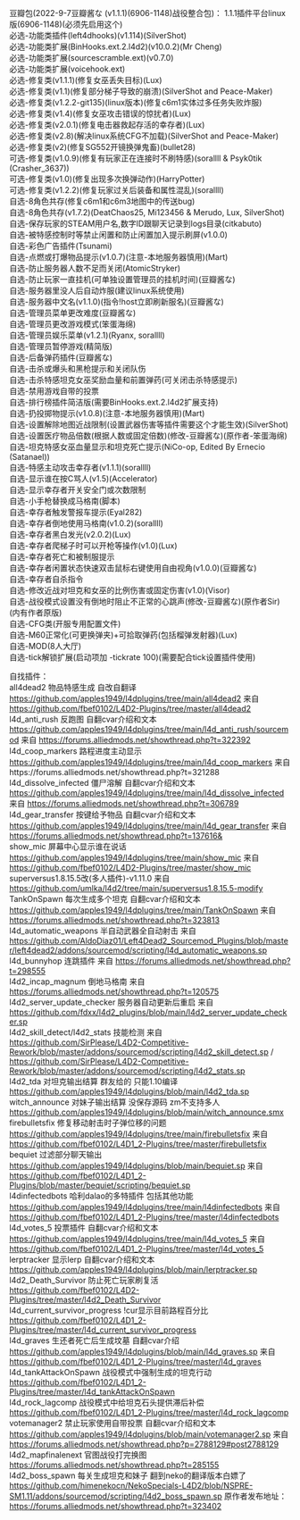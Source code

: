 豆瓣包(2022-9-7豆瓣酱な (v1.1.1)(6906-1148)战役整合包)：
1.1.1插件平台linux版(6906-1148)(必须先启用这个)  
必选-功能类插件(left4dhooks)(v1.114)(SilverShot)  
必选-功能类扩展(BinHooks.ext.2.l4d2)(v10.0.2)(Mr Cheng)  
必选-功能类扩展(sourcescramble.ext)(v0.7.0)  
必选-功能类扩展(voicehook.ext)  
必选-修复类(v1.1.1)(修复女巫丢失目标)(Lux)  
必选-修复类(v1.1)(修复部分梯子导致的崩溃)(SilverShot and Peace-Maker)  
必选-修复类(v1.2.2-git135)(linux版本)(修复c6m1实体过多任务失败炸服)  
必选-修复类(v1.4)(修复女巫攻击错误的惊扰者)(Lux)  
必选-修复类(v2.0.1)(修复电击器救起存活的幸存者)(Lux)  
必选-修复类(v2.8)(解决linux系统CFG不加载)(SilverShot and Peace-Maker)  
必选-修复类(v2)(修复SG552开镜换弹鬼畜)(bullet28)  
可选-修复类(v1.0.9)(修复有玩家正在连接时不刷特感)(sorallll & Psyk0tik (Crasher_3637))  
可选-修复类(v1.0)(修复出现多次换弹动作)(HarryPotter)  
可选-修复类(v1.2.2)(修复玩家过关后装备和属性混乱)(sorallll)  
自选-8角色共存(修复c6m1和c6m3地图中的传送bug)  
自选-8角色共存(v1.7.2)(DeatChaos25, Mi123456 & Merudo, Lux, SilverShot)  
自选-保存玩家的STEAM用户名,数字ID跟聊天记录到logs目录(citkabuto)  
自选-被特感控制时等禁止闲置和防止闲置加入提示刷屏(v1.0.0)  
自选-彩色广告插件(Tsunami)  
自选-点燃或打爆物品提示(v1.0.7)(注意-本地服务器慎用)(Mart)  
自选-防止服务器人数不足而关闭(AtomicStryker)  
自选-防止玩家一直挂机(可单独设置管理员的挂机时间)(豆瓣酱な)  
自选-服务器里没人后自动炸服(建议linux系统使用)  
自选-服务器中文名(v1.1.0)(指令!host立即刷新服名)(豆瓣酱な)  
自选-管理员菜单更改难度(豆瓣酱な)  
自选-管理员更改游戏模式(笨蛋海绵)  
自选-管理员娱乐菜单(v1.2.1)(Ryanx, sorallll)  
自选-管理员暂停游戏(精简版)  
自选-后备弹药插件(豆瓣酱な)  
自选-击杀或爆头和黑枪提示和关闭队伤  
自选-击杀特感坦克女巫奖励血量和前置弹药(可关闭击杀特感提示)  
自选-禁用游戏自带的投票  
自选-排行榜插件简洁版(需要BinHooks.ext.2.l4d2扩展支持)  
自选-扔投掷物提示(v1.0.8)(注意-本地服务器慎用)(Mart)  
自选-设置解除地图近战限制(设置武器伤害等插件需要这个才能生效)(SilverShot)  
自选-设置医疗物品倍数(根据人数或固定倍数)(修改-豆瓣酱な)(原作者-笨蛋海绵)  
自选-坦克特感女巫血量显示和坦克死亡提示(NiCo-op, Edited By Ernecio (Satanael))  
自选-特感主动攻击幸存者(v1.1.1)(sorallll)  
自选-显示谁在按C骂人(v1.5)(Accelerator)  
自选-显示幸存者开关安全门或次数限制  
自选-小手枪替换成马格南(脚本)  
自选-幸存者触发警报车提示(Eyal282)  
自选-幸存者倒地使用马格南(v1.0.2)(sorallll)  
自选-幸存者黑白发光(v2.0.2)(Lux)  
自选-幸存者爬梯子时可以开枪等操作(v1.0)(Lux)  
自选-幸存者死亡和被制服提示  
自选-幸存者闲置状态快速双击鼠标右键使用自由视角(v1.0.0)(豆瓣酱な)  
自选-幸存者自杀指令  
自选-修改近战对坦克和女巫的比例伤害或固定伤害(v1.0)(Visor)  
自选-战役模式设置没有倒地时阻止不正常的心跳声(修改-豆瓣酱な)(原作者Sir)(内有作者原版)  
自选-CFG类(开服专用配置文件)  
自选-M60正常化(可更换弹夹)+可拾取弹药(包括榴弹发射器)(Lux)  
自选-MOD(8人大厅)  
自选-tick解锁扩展(启动项加 -tickrate 100)(需要配合tick设置插件使用)  

自找插件：  
all4dead2 物品特感生成 自改自翻译 https://github.com/apples1949/l4dplugins/tree/main/all4dead2 来自 https://github.com/fbef0102/L4D2-Plugins/tree/master/all4dead2  
l4d_anti_rush 反跑图 自翻cvar介绍和文本 https://github.com/apples1949/l4dplugins/tree/main/l4d_anti_rush/sourcemod 来自 https://forums.alliedmods.net/showthread.php?t=322392  
l4d_coop_markers 路程进度主动显示 https://github.com/apples1949/l4dplugins/tree/main/l4d_coop_markers 来自https://forums.alliedmods.net/showthread.php?t=321288  
l4d_dissolve_infected 僵尸溶解 自翻cvar介绍和文本 https://github.com/apples1949/l4dplugins/tree/main/l4d_dissolve_infected 来自 https://forums.alliedmods.net/showthread.php?t=306789  
l4d_gear_transfer 按键给予物品 自翻cvar介绍和文本 https://github.com/apples1949/l4dplugins/tree/main/l4d_gear_transfer 来自 https://forums.alliedmods.net/showthread.php?t=137616&  
show_mic 屏幕中心显示谁在说话 https://github.com/apples1949/l4dplugins/tree/main/show_mic 来自 https://github.com/fbef0102/L4D2-Plugins/tree/master/show_mic  
superversus1.8.15.5改(多人插件)-v1.11.0  来自 https://github.com/umlka/l4d2/tree/main/superversus1.8.15.5-modify  
TankOnSpawn 每次生成多个坦克 自翻cvar介绍和文本 https://github.com/apples1949/l4dplugins/tree/main/TankOnSpawn 来自 https://forums.alliedmods.net/showthread.php?t=323813  
l4d_automatic_weapons 半自动武器全自动射击 来自 https://github.com/AldoDiaz01/Left4Dead2_Sourcemod_Plugins/blob/master/left4dead2/addons/sourcemod/scripting/l4d_automatic_weapons.sp
l4d_bunnyhop 连跳插件 来自 https://forums.alliedmods.net/showthread.php?t=298555  
l4d2_incap_magnum 倒地马格南 来自 https://forums.alliedmods.net/showthread.php?t=120575  
l4d2_server_update_checker 服务器自动更新后重启 来自 https://github.com/fdxx/l4d2_plugins/blob/main/l4d2_server_update_checker.sp  
l4d2_skill_detect/l4d2_stats 技能检测 来自 https://github.com/SirPlease/L4D2-Competitive-Rework/blob/master/addons/sourcemod/scripting/l4d2_skill_detect.sp / https://github.com/SirPlease/L4D2-Competitive-Rework/blob/master/addons/sourcemod/scripting/l4d2_stats.sp  
l4d2_tda 对坦克输出结算 群友给的 只能1.10编译 https://github.com/apples1949/l4dplugins/blob/main/l4d2_tda.sp  
witch_announce 对妹子输出结算 没保存源码 zm不支持多人 https://github.com/apples1949/l4dplugins/blob/main/witch_announce.smx  
firebulletsfix 修复移动射击时子弹位移的问题 https://github.com/apples1949/l4dplugins/tree/main/firebulletsfix 来自 https://github.com/fbef0102/L4D1_2-Plugins/tree/master/firebulletsfix  
bequiet 过滤部分聊天输出 https://github.com/apples1949/l4dplugins/blob/main/bequiet.sp 来自 https://github.com/fbef0102/L4D1_2-Plugins/blob/master/bequiet/scripting/bequiet.sp  
l4dinfectedbots 哈利dalao的多特插件 包括其他功能 https://github.com/apples1949/l4dplugins/tree/main/l4dinfectedbots 来自 https://github.com/fbef0102/L4D1_2-Plugins/tree/master/l4dinfectedbots  
l4d_votes_5 投票插件 自翻cvar介绍和文本 https://github.com/apples1949/l4dplugins/tree/main/l4d_votes_5 来自 https://github.com/fbef0102/L4D1_2-Plugins/tree/master/l4d_votes_5  
lerptracker 显示lerp 自翻cvar介绍和文本 https://github.com/apples1949/l4dplugins/blob/main/lerptracker.sp  
l4d2_Death_Survivor 防止死亡玩家刷复活 https://github.com/fbef0102/L4D2-Plugins/tree/master/l4d2_Death_Survivor  
l4d_current_survivor_progress !cur显示目前路程百分比 https://github.com/fbef0102/L4D1_2-Plugins/tree/master/l4d_current_survivor_progress  
l4d_graves 生还者死亡后生成坟墓 自翻cvar介绍 https://github.com/apples1949/l4dplugins/blob/main/l4d_graves.sp 来自 https://github.com/fbef0102/L4D1_2-Plugins/tree/master/l4d_graves  
l4d_tankAttackOnSpawn 战役模式中强制生成的坦克行动 https://github.com/fbef0102/L4D1_2-Plugins/tree/master/l4d_tankAttackOnSpawn  
l4d_rock_lagcomp 战役模式中给坦克石头提供滞后补偿 https://github.com/fbef0102/L4D1_2-Plugins/tree/master/l4d_rock_lagcomp  
votemanager2 禁止玩家使用自带投票 自翻cvar介绍和文本 https://github.com/apples1949/l4dplugins/blob/main/votemanager2.sp 来自 https://forums.alliedmods.net/showthread.php?p=2788129#post2788129  
l4d2_mapfinalenext 官图战役打完换图 https://forums.alliedmods.net/showthread.php?t=285155  
l4d2_boss_spawn 每关生成坦克和妹子 翻到neko的翻译版本白嫖了 https://github.com/himenekocn/NekoSpecials-L4D2/blob/NSPRE-SM1.11/addons/sourcemod/scripting/l4d2_boss_spawn.sp 原作者发布地址：https://forums.alliedmods.net/showthread.php?t=323402  
